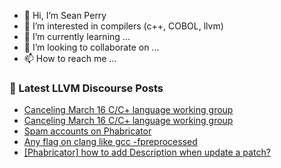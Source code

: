 - 👋 Hi, I’m Sean Perry
- 👀 I’m interested in compilers (c++, COBOL, llvm)
- 🌱 I’m currently learning ...
- 💞️ I’m looking to collaborate on ...
- 📫 How to reach me ...

<!---
s66perry/s66perry is a ✨ special ✨ repository because its `README.md` (this file) appears on your GitHub profile.
You can click the Preview link to take a look at your changes.
--->
### 📕 Latest LLVM Discourse Posts

<!-- DISCOURSE-LLVM:START -->
- [Canceling March 16 C/C+ language working group](https://discourse.llvm.org/t/canceling-march-16-c-c-language-working-group/60977#post_7)
- [Canceling March 16 C/C+ language working group](https://discourse.llvm.org/t/canceling-march-16-c-c-language-working-group/60977#post_6)
- [Spam accounts on Phabricator](https://discourse.llvm.org/t/spam-accounts-on-phabricator/60631#post_11)
- [Any flag on clang like gcc -fpreprocessed](https://discourse.llvm.org/t/any-flag-on-clang-like-gcc-fpreprocessed/5077#post_3)
- [[Phabricator] how to add Description when update a patch?](https://discourse.llvm.org/t/phabricator-how-to-add-description-when-update-a-patch/61027#post_8)
<!-- DISCOURSE-LLVM:END -->
